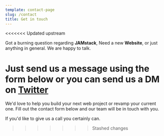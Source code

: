 ```yaml
---
template: contact-page
slug: /contact
title: Get in touch
---
```

<<<<<<< Updated upstream

Got a burning question regarding **JAMstack**, Need a new **Website**, or just anything in general. We are happy to talk.

Just send us a message using the form below or you can send us a DM on [Twitter](https://twitter.com/stackrole)
=======

We'd love to help you build your next web project or revamp your current one. Fill out the contact form below and our team will be in touch with you.

If you'd like to give us a call you certainly can.
>>>>>>> Stashed changes
